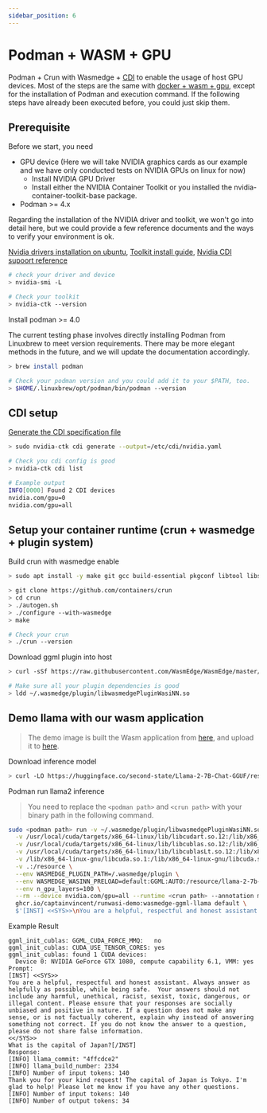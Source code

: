 ```yaml
---
sidebar_position: 6
---
```


# Podman + WASM + GPU

Podman + Crun with Wasmedge + [CDI](https://github.com/cncf-tags/container-device-interface) to enable the usage of host GPU devices. Most of the steps are the same with [docker + wasm + gpu](./docker_wasm_gpu.md), except for the installation of Podman and execution command. If the following steps have already been executed before, you could just skip them.

## Prerequisite

Before we start, you need

- GPU device (Here we will take NVIDIA graphics cards as our example and we have only conducted tests on NVIDIA GPUs on linux for now)
  - Install NVIDIA GPU Driver
  - Install either the NVIDIA Container Toolkit or you installed the nvidia-container-toolkit-base package.
- Podman >= 4.x

Regarding the installation of the NVIDIA driver and toolkit, we won't go into detail here, but we could provide a few reference documents and the ways to verify your environment is ok. 

[Nvidia drivers installation on ubuntu](https://ubuntu.com/server/docs/nvidia-drivers-installation), [Toolkit install guide](https://docs.nvidia.com/datacenter/cloud-native/container-toolkit/latest/install-guide.html), [Nvidia CDI supoort reference](https://docs.nvidia.com/datacenter/cloud-native/container-toolkit/latest/cdi-support.html)

```bash
# check your driver and device
> nvidia-smi -L

# Check your toolkit
> nvidia-ctk --version
```

Install podman >= 4.0

The current testing phase involves directly installing Podman from Linuxbrew to meet version requirements. There may be more elegant methods in the future, and we will update the documentation accordingly.

```bash
> brew install podman

# Check your podman version and you could add it to your $PATH, too.
> $HOME/.linuxbrew/opt/podman/bin/podman --version
```


## CDI setup

[Generate the CDI specification file](https://docs.nvidia.com/datacenter/cloud-native/container-toolkit/latest/cdi-support.html#procedure)

```bash
> sudo nvidia-ctk cdi generate --output=/etc/cdi/nvidia.yaml

# Check you cdi config is good
> nvidia-ctk cdi list

# Example output
INFO[0000] Found 2 CDI devices
nvidia.com/gpu=0
nvidia.com/gpu=all
```

## Setup your container runtime (crun + wasmedge + plugin system)

Build crun with wasmedge enable

```bash
> sudo apt install -y make git gcc build-essential pkgconf libtool libsystemd-dev libprotobuf-c-dev libcap-dev libseccomp-dev libyajl-dev go-md2man libtool autoconf python3 automake

> git clone https://github.com/containers/crun
> cd crun
> ./autogen.sh
> ./configure --with-wasmedge
> make

# Check your crun
> ./crun --version
```

Download ggml plugin into host
```bash
> curl -sSf https://raw.githubusercontent.com/WasmEdge/WasmEdge/master/utils/install.sh | bash -s -- --plugins wasi_nn-ggml

# Make sure all your plugin dependencies is good
> ldd ~/.wasmedge/plugin/libwasmedgePluginWasiNN.so
```

## Demo llama with our wasm application 

> The demo image is built the Wasm application from [here](https://github.com/second-state/WasmEdge-WASINN-examples/tree/master/wasmedge-ggml/llama), and upload it to [here](https://github.com/captainvincent/runwasi/pkgs/container/runwasi-demo/195178675?tag=wasmedge-ggml-llama).

Download inference model
```bash
> curl -LO https://huggingface.co/second-state/Llama-2-7B-Chat-GGUF/resolve/main/llama-2-7b-chat.Q5_K_M.gguf
```

Podman run llama2 inference

> You need to replace the  `<podman path>` and `<crun path>` with your binary path in the following command.

```bash
sudo <podman path> run -v ~/.wasmedge/plugin/libwasmedgePluginWasiNN.so:/.wasmedge/plugin/libwasmedgePluginWasiNN.so \
  -v /usr/local/cuda/targets/x86_64-linux/lib/libcudart.so.12:/lib/x86_64-linux-gnu/libcudart.so.12 \
  -v /usr/local/cuda/targets/x86_64-linux/lib/libcublas.so.12:/lib/x86_64-linux-gnu/libcublas.so.12 \
  -v /usr/local/cuda/targets/x86_64-linux/lib/libcublasLt.so.12:/lib/x86_64-linux-gnu/libcublasLt.so.12 \
  -v /lib/x86_64-linux-gnu/libcuda.so.1:/lib/x86_64-linux-gnu/libcuda.so.1 \
  -v .:/resource \
  --env WASMEDGE_PLUGIN_PATH=/.wasmedge/plugin \
  --env WASMEDGE_WASINN_PRELOAD=default:GGML:AUTO:/resource/llama-2-7b-chat.Q5_K_M.gguf \
  --env n_gpu_layers=100 \
  --rm --device nvidia.com/gpu=all --runtime <crun path> --annotation module.wasm.image/variant=compat-smart --platform wasip1/wasm \
  ghcr.io/captainvincent/runwasi-demo:wasmedge-ggml-llama default \
  $'[INST] <<SYS>>\nYou are a helpful, respectful and honest assistant. Always answer as helpfully as possible, while being safe.  Your answers should not include any harmful, unethical, racist, sexist, toxic, dangerous, or illegal content. Please ensure that your responses are socially unbiased and positive in nature. If a question does not make any sense, or is not factually coherent, explain why instead of answering something not correct. If you do not know the answer to a question, please do not share false information.\n<</SYS>>\nWhat is the capital of Japan?[/INST]'
```

Example Result
```
ggml_init_cublas: GGML_CUDA_FORCE_MMQ:   no
ggml_init_cublas: CUDA_USE_TENSOR_CORES: yes
ggml_init_cublas: found 1 CUDA devices:
  Device 0: NVIDIA GeForce GTX 1080, compute capability 6.1, VMM: yes
Prompt:
[INST] <<SYS>>
You are a helpful, respectful and honest assistant. Always answer as helpfully as possible, while being safe.  Your answers should not include any harmful, unethical, racist, sexist, toxic, dangerous, or illegal content. Please ensure that your responses are socially unbiased and positive in nature. If a question does not make any sense, or is not factually coherent, explain why instead of answering something not correct. If you do not know the answer to a question, please do not share false information.
<</SYS>>
What is the capital of Japan?[/INST]
Response:
[INFO] llama_commit: "4ffcdce2"
[INFO] llama_build_number: 2334
[INFO] Number of input tokens: 140
Thank you for your kind request! The capital of Japan is Tokyo. I'm glad to help! Please let me know if you have any other questions.
[INFO] Number of input tokens: 140
[INFO] Number of output tokens: 34
```
